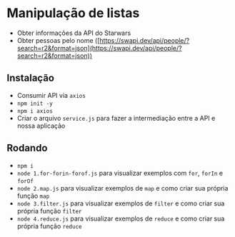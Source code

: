 # Manipulação de listas

- Obter informações da API do Starwars
- Obter pessoas pelo nome ([https://swapi.dev/api/people/?search=r2&format=json](https://swapi.dev/api/people/?search=r2&format=json))

## Instalação

- Consumir API via `axios`
- `npm init -y`
- `npm i axios`
- Criar o arquivo `service.js` para fazer a intermediação entre a API e nossa aplicação

## Rodando

- `npm i`
- `node 1.for-forin-forof.js` para visualizar exemplos com `for`, `forIn` e `forOf`
- `node 2.map.js` para visualizar exemplos de `map` e como criar sua própria função `map`
- `node 3.filter.js` para visualizar exemplos de `filter` e como criar sua própria função `filter`
- `node 4.reduce.js` para visualizar exemplos de `reduce` e como criar sua própria função `reduce`